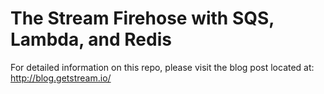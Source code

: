 # The Stream Firehose with SQS, Lambda, and Redis

For detailed information on this repo, please visit the blog post located at: http://blog.getstream.io/

